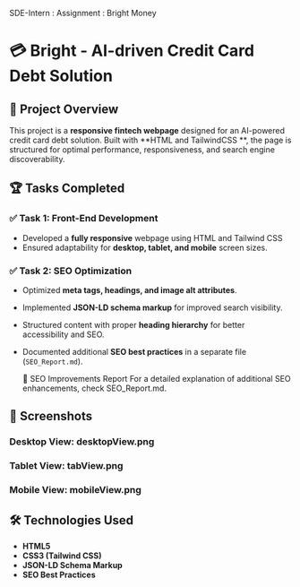 SDE-Intern : Assignment : Bright Money
# 💳 Bright - AI-driven Credit Card Debt Solution

## 🚀 Project Overview
This project is a **responsive fintech webpage** designed for an AI-powered credit card debt solution. Built with **HTML and TailwindCSS **, the page is structured for optimal performance, responsiveness, and search engine discoverability.

## 🏆 Tasks Completed
### ✅ Task 1: Front-End Development
- Developed a **fully responsive** webpage using HTML and Tailwind CSS
- Ensured adaptability for **desktop, tablet, and mobile** screen sizes.


### ✅ Task 2: SEO Optimization
- Optimized **meta tags, headings, and image alt attributes**.
- Implemented **JSON-LD schema markup** for improved search visibility.
- Structured content with proper **heading hierarchy** for better accessibility and SEO.
- Documented additional **SEO best practices** in a separate file (`SEO_Report.md`).
  
  📜 SEO Improvements Report
For a detailed explanation of additional SEO enhancements, check SEO_Report.md.

## 📸 Screenshots
### Desktop View: desktopView.png


### Tablet View: tabView.png


### Mobile View: mobileView.png


## 🛠️ Technologies Used
- **HTML5**
- **CSS3 (Tailwind CSS)**
- **JSON-LD Schema Markup**
- **SEO Best Practices**

  


